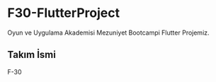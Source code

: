 # F30-FlutterProject
Oyun ve Uygulama Akademisi Mezuniyet Bootcampi Flutter Projemiz.
## Takım İsmi
 F-30
 

